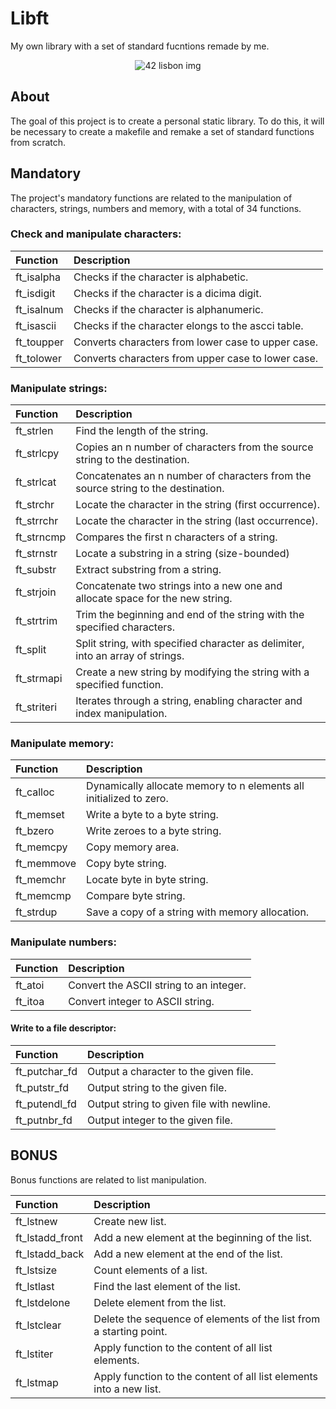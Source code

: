 # Libft
My own library with a set of standard fucntions remade by me.

<div align = "center">
     <img src = "https://www.vangproperties.com/media/3830/42lisboa.jpg?preset=imageWithTextInsideText" alt = "42 lisbon img">
</div>

## About
The goal of this project is to create a personal static library. To do this, it will be necessary to create a makefile and remake a set of standard functions from scratch.

## Mandatory
The project's mandatory functions are related to the manipulation of characters, strings, numbers and memory, with a total of 34 functions.

### Check and manipulate characters:
| Function | Description |
| :- | :- |
| ft_isalpha | Checks if the character is alphabetic. |
| ft_isdigit | Checks if the character is a dicima digit. |
| ft_isalnum | Checks if the character is alphanumeric. |
| ft_isascii | Checks if the character elongs to the ascci table. |
| ft_toupper | Converts characters from lower case to upper case. |
| ft_tolower | Converts characters from upper case to lower case. |

### Manipulate strings:
| Function | Description |
| :- | :- |
| ft_strlen   | Find the length of the string. |
| ft_strlcpy  | Copies an n number of characters from the source string to the destination. |
| ft_strlcat  | Concatenates an n number of characters from the source string to the destination. |
| ft_strchr   | Locate the character in the string (first occurrence). |
| ft_strrchr  | Locate the character in the string (last occurrence). |
| ft_strncmp  | Compares the first n characters of a string. |
| ft_strnstr  | Locate a substring in a string (size-bounded) |
| ft_substr   | Extract substring from a string. |
| ft_strjoin  | Concatenate two strings into a new one and allocate space for the new string. |
| ft_strtrim  | Trim the beginning and end of the string with the specified characters. |
| ft_split    | Split string, with specified character as delimiter, into an array of strings. |
| ft_strmapi  | Create a new string by modifying the string with a specified function. |
| ft_striteri | Iterates through a string, enabling character and index manipulation. |

### Manipulate memory:
| Function | Description |
| :- | :- |
| ft_calloc  | Dynamically allocate memory to n elements all initialized to zero. |
| ft_memset  | Write a byte to a byte string. |
| ft_bzero   | Write zeroes to a byte string. |
| ft_memcpy  | Copy memory area. |
| ft_memmove | Copy byte string. |
| ft_memchr  | Locate byte in byte string. |
| ft_memcmp  | Compare byte string. |
| ft_strdup  | Save a copy of a string with memory allocation. |

### Manipulate numbers:
| Function | Description |
| :- | :- |
| ft_atoi | Convert the ASCII string to an integer. |
| ft_itoa | Convert integer to ASCII string. |

#### Write to a file descriptor:
| Function | Description |
| :- | :- |
| ft_putchar_fd | Output a character to the given file. |
| ft_putstr_fd  | Output string to the given file. |
| ft_putendl_fd | Output string to given file with newline. |
| ft_putnbr_fd  | Output integer to the given file. |

## BONUS

Bonus functions are related to list manipulation.


| Function | Description |
| :- | :- |
| ft_lstnew       | Create new list. |
| ft_lstadd_front | Add a new element at the beginning of the list. |
| ft_lstadd_back  | Add a new element at the end of the list. |
| ft_lstsize      | Count elements of a list. |
| ft_lstlast      | Find the last element of the list. |
| ft_lstdelone    | Delete element from the list. |
| ft_lstclear     | Delete the sequence of elements of the list from a starting point. |
| ft_lstiter      | Apply function to the content of all list elements. |
| ft_lstmap       | Apply function to the content of all list elements into a new list. |